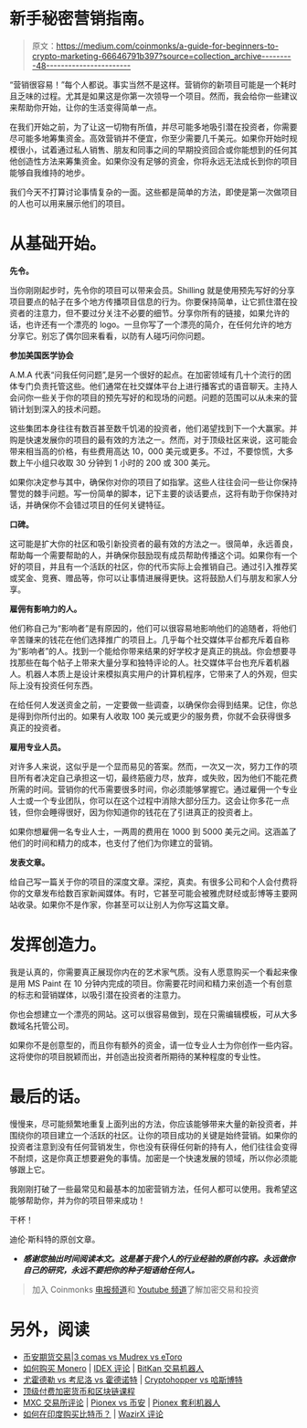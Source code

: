 # 新手秘密营销指南。

> 原文：<https://medium.com/coinmonks/a-guide-for-beginners-to-crypto-marketing-66646791b397?source=collection_archive---------48----------------------->

“营销很容易！”每个人都说。事实当然不是这样。营销你的新项目可能是一个耗时且乏味的过程。尤其是如果这是你第一次领导一个项目。然而，我会给你一些建议来帮助你开始，让你的生活变得简单一点。

在我们开始之前，为了让这一切物有所值，并尽可能多地吸引潜在投资者，你需要尽可能多地筹集资金。高效营销并不便宜，你至少需要几千美元。如果你开始时规模很小，试着通过私人销售、朋友和同事之间的早期投资回合或你能想到的任何其他创造性方法来筹集资金。如果你没有足够的资金，你将永远无法成长到你的项目能够自我维持的地步。

我们今天不打算讨论事情复杂的一面。这些都是简单的方法，即使是第一次做项目的人也可以用来展示他们的项目。

# 从基础开始。

**先令。**

当你刚刚起步时，先令你的项目可以带来会员。Shilling 就是使用预先写好的分享项目要点的帖子在多个地方传播项目信息的行为。你要保持简单，让它抓住潜在投资者的注意力，但不要过分关注不必要的细节。分享你所有的链接，如果允许的话，也许还有一个漂亮的 logo。一旦你写了一个漂亮的简介，在任何允许的地方分享它。别忘了偶尔回来看看，以防有人碰巧问你问题。

**参加美国医学协会**

A.M.A 代表“问我任何问题”,是另一个很好的起点。在加密领域有几十个流行的团体专门负责托管这些。他们通常在社交媒体平台上进行播客式的语音聊天。主持人会问你一些关于你的项目的预先写好的和现场的问题。问题的范围可以从未来的营销计划到深入的技术问题。

这些集团本身往往有数百甚至数千饥渴的投资者，他们渴望找到下一个大赢家。并购是快速发展你的项目的最有效的方法之一。然而，对于顶级社区来说，这可能会带来相当高的价格，有些费用高达 10，000 美元或更多。不过，不要惊慌，大多数上午小组只收取 30 分钟到 1 小时的 200 或 300 美元。

如果你决定参与其中，确保你对你的项目了如指掌。这些人往往会问一些让你保持警觉的棘手问题。写一份简单的脚本，记下主要的谈话要点，这将有助于你保持对话，并确保你不会错过项目的任何关键特征。

**口碑。**

这可能是扩大你的社区和吸引新投资者的最有效的方法之一。很简单，永远善良，帮助每一个需要帮助的人，并确保你鼓励现有成员帮助传播这个词。如果你有一个好的项目，并且有一个活跃的社区，你的代币实际上会推销自己。通过引入推荐奖或奖金、竞赛、赠品等，你可以让事情进展得更快。这将鼓励人们与朋友和家人分享。

**雇佣有影响力的人。**

他们称自己为“影响者”是有原因的，他们可以很容易地影响他们的追随者，将他们辛苦赚来的钱花在他们选择推广的项目上。几乎每个社交媒体平台都充斥着自称为“影响者”的人。找到一个能给你带来结果的好学校才是真正的挑战。你会想要寻找那些在每个帖子上带来大量分享和独特评论的人。社交媒体平台也充斥着机器人。机器人本质上是设计来模拟真实用户的计算机程序，它带来了人的外观，但实际上没有投资任何东西。

在给任何人发送资金之前，一定要做一些调查，以确保你会得到结果。记住，你总是得到你所付出的。如果有人收取 100 美元或更少的服务费，你就不会获得很多真正的投资者。

**雇用专业人员。**

对许多人来说，这似乎是一个显而易见的答案。然而，一次又一次，努力工作的项目所有者决定自己承担这一切，最终筋疲力尽，放弃，或失败，因为他们不能花费所需的时间。营销你的代币需要很多时间，你必须能够掌握它。通过雇佣一个专业人士或一个专业团队，你可以在这个过程中消除大部分压力。这会让你多花一点钱，但你会睡得很好，因为你知道你的钱花在了引进真正的投资者上。

如果你想雇佣一名专业人士，一两周的费用在 1000 到 5000 美元之间。这涵盖了他们的时间和精力的成本，也支付了他们为你建立的营销。

**发表文章。**

给自己写一篇关于你的项目的深度文章。深挖，真卖。有很多公司和个人会付费将你的文章发布给数百家新闻媒体。有时，它甚至可能会被雅虎财经或彭博等主要网站收录。如果你不是作家，你甚至可以让别人为你写这篇文章。

# 发挥创造力。

我是认真的，你需要真正展现你内在的艺术家气质。没有人愿意购买一个看起来像是用 MS Paint 在 10 分钟内完成的项目。你需要花时间和精力来创造一个有创意的标志和营销媒体，以吸引潜在投资者的注意力。

你也会想建立一个漂亮的网站。这可以很容易做到，现在只需编辑模板，可从大多数域名托管公司。

如果你不是创意型的，而且你有额外的资金，请一位专业人士为你创作一些内容。这将使你的项目脱颖而出，并创造出投资者所期待的某种程度的专业性。

# **最后的话。**

慢慢来，尽可能频繁地重复上面列出的方法，你应该能够带来大量的新投资者，并围绕你的项目建立一个活跃的社区。让你的项目成功的关键是始终营销。如果你的投资者注意到没有任何营销发生，你也没有获得任何新的持有人，他们往往会变得不耐烦，这是你真正想要避免的事情。加密是一个快速发展的领域，所以你必须能够跟上它。

我刚刚打破了一些最常见和最基本的加密营销方法，任何人都可以使用。我希望这能够帮助你，并为你的项目带来成功！

干杯！

迪伦·斯科特的原创文章。

*   ***感谢您抽出时间阅读本文。这是基于我个人的行业经验的原创内容。永远做你自己的研究，永远不要把你的种子短语给任何人。***

> 加入 Coinmonks [电报频道](https://t.me/coincodecap)和 [Youtube 频道](https://www.youtube.com/c/coinmonks/videos)了解加密交易和投资

# 另外，阅读

*   [币安期货交易](https://coincodecap.com/binance-futures-trading)|[3 comas vs Mudrex vs eToro](https://coincodecap.com/mudrex-3commas-etoro)
*   [如何购买 Monero](https://coincodecap.com/buy-monero) | [IDEX 评论](https://coincodecap.com/idex-review) | [BitKan 交易机器人](https://coincodecap.com/bitkan-trading-bot)
*   [尤霍德勒 vs 考尼洛 vs 霍德诺特](/coinmonks/youhodler-vs-coinloan-vs-hodlnaut-b1050acde55a) | [Cryptohopper vs 哈斯博特](https://coincodecap.com/cryptohopper-vs-haasbot)
*   [顶级付费加密货币和区块链课程](https://coincodecap.com/blockchain-courses)
*   [MXC 交易所评论](/coinmonks/mxc-exchange-review-3af0ec1cba8c) | [Pionex vs 币安](https://coincodecap.com/pionex-vs-binance) | [Pionex 套利机器人](https://coincodecap.com/pionex-arbitrage-bot)
*   [如何在印度购买比特币？](/coinmonks/buy-bitcoin-in-india-feb50ddfef94) | [WazirX 评论](/coinmonks/wazirx-review-5c811b074f5b)